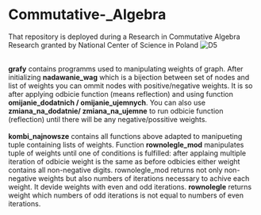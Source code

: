 # Commutative-_Algebra
That repository is deployed during a Research in Commutative Algebra Research granted by National Center of Science in Poland
![D5]([https://link_do_obrazka.com/obrazek.jpg](https://imgur.com/a/RNFUfej.jpg))

\
**grafy** contains programms used to manipulating weights of graph. After initializing **nadawanie_wag** which is a bijection between set of nodes and list of weights you can ommit nodes with positive/negative weights. It is so after applying odbicie function (means reflection) and using function **omijanie_dodatnich / omijanie_ujemnych**. You can also use **zmiana_na_dodatnie/ zmiana_na_ujemne** to run odbicie function (reflection) until there will be any negative/possitive weights.
\
\
**kombi_najnowsze** contains all functions above adapted to manipueting tuple containing lists of weights. Function **rownolegle_mod** manipulates tuple of weights until one of conditions is fulfilled: after applaing multiple iteration of odbicie weight is the same as before odbicies either weight contains all non-negative digits.  rownolegle_mod returns not only non-negative weights but also numbers of iterations necessary to achive each weight. It devide weights with even and odd iterations.  **rownolegle** returns weight which numbers of odd iterations is not equal to numbers of even iterations.
